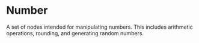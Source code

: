 # Number

A set of nodes intended for manipulating numbers. This includes arithmetic operations, rounding, and generating random numbers.
